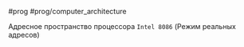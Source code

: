 #prog #prog/computer_architecture

Адресное пространство процессора `Intel 8086`
(Режим реальных адресов)
